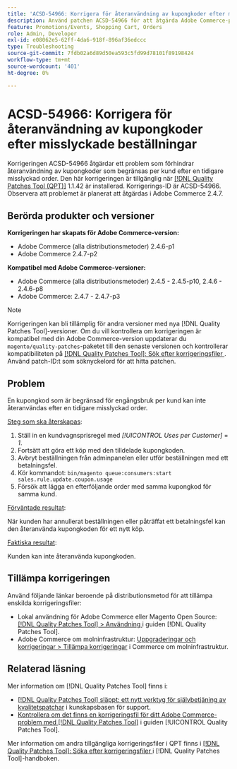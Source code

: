 ```yaml
---
title: 'ACSD-54966: Korrigera för återanvändning av kupongkoder efter misslyckade beställningar'
description: Använd patchen ACSD-54966 för att åtgärda Adobe Commerce-problemet och förhindra återanvändning av kupongkoder som begränsas per kampanj och kundvagn efter en tidigare misslyckad beställning.
feature: Promotions/Events, Shopping Cart, Orders
role: Admin, Developer
exl-id: e08062e5-62ff-4da6-918f-896af36edccc
type: Troubleshooting
source-git-commit: 7fdb02a6d89d50ea593c5fd99d78101f89198424
workflow-type: tm+mt
source-wordcount: '401'
ht-degree: 0%

---
```


# ACSD-54966: Korrigera för återanvändning av kupongkoder efter misslyckade beställningar

Korrigeringen ACSD-54966 åtgärdar ett problem som förhindrar återanvändning av kupongkoder som begränsas per kund efter en tidigare misslyckad order. Den här korrigeringen är tillgänglig när [[!DNL Quality Patches Tool (QPT)]](https://experienceleague.adobe.com/sv/docs/commerce-operations/tools/quality-patches-tool/quality-patches-tool-to-self-serve-quality-patches) 1.1.42 är installerad. Korrigerings-ID är ACSD-54966. Observera att problemet är planerat att åtgärdas i Adobe Commerce 2.4.7.

## Berörda produkter och versioner

**Korrigeringen har skapats för Adobe Commerce-version:**

* Adobe Commerce (alla distributionsmetoder) 2.4.6-p1
* Adobe Commerce 2.4.7-p2

**Kompatibel med Adobe Commerce-versioner:**

* Adobe Commerce (alla distributionsmetoder) 2.4.5 - 2.4.5-p10, 2.4.6 - 2.4.6-p8
* Adobe Commerce: 2.4.7 - 2.4.7-p3

>[!NOTE]
>
>Korrigeringen kan bli tillämplig för andra versioner med nya [!DNL Quality Patches Tool]-versioner. Om du vill kontrollera om korrigeringen är kompatibel med din Adobe Commerce-version uppdaterar du `magento/quality-patches`-paketet till den senaste versionen och kontrollerar kompatibiliteten på [[!DNL Quality Patches Tool]: Sök efter korrigeringsfiler ](https://experienceleague.adobe.com/tools/commerce-quality-patches/index.html?lang=sv-SE). Använd patch-ID:t som söknyckelord för att hitta patchen.

## Problem

En kupongkod som är begränsad för engångsbruk per kund kan inte återanvändas efter en tidigare misslyckad order.

<u>Steg som ska återskapas</u>:

1. Ställ in en kundvagnsprisregel med *[!UICONTROL Uses per Customer]* = *1*.
1. Fortsätt att göra ett köp med den tilldelade kupongkoden.
1. Avbryt beställningen från adminpanelen eller utför beställningen med ett betalningsfel.
1. Kör kommandot: `bin/magento queue:consumers:start sales.rule.update.coupon.usage`
1. Försök att lägga en efterföljande order med samma kupongkod för samma kund.

<u>Förväntade resultat</u>:

När kunden har annullerat beställningen eller påträffat ett betalningsfel kan den återanvända kupongkoden för ett nytt köp.

<u>Faktiska resultat</u>:

Kunden kan inte återanvända kupongkoden.

## Tillämpa korrigeringen

Använd följande länkar beroende på distributionsmetod för att tillämpa enskilda korrigeringsfiler:

* Lokal användning för Adobe Commerce eller Magento Open Source: [[!DNL Quality Patches Tool] > Användning ](/help/tools/quality-patches-tool/usage.md) i guiden [!DNL Quality Patches Tool].
* Adobe Commerce om molninfrastruktur: [Uppgraderingar och korrigeringar > Tillämpa korrigeringar](https://experienceleague.adobe.com/docs/commerce-cloud-service/user-guide/develop/upgrade/apply-patches.html?lang=sv-SE) i Commerce om molninfrastruktur.

## Relaterad läsning

Mer information om [!DNL Quality Patches Tool] finns i:

* [[!DNL Quality Patches Tool] släppt: ett nytt verktyg för självbetjäning av kvalitetspatchar](https://experienceleague.adobe.com/sv/docs/commerce-operations/tools/quality-patches-tool/quality-patches-tool-to-self-serve-quality-patches) i kunskapsbasen för support.
* [Kontrollera om det finns en korrigeringsfil för ditt Adobe Commerce-problem med  [!DNL Quality Patches Tool]](/help/tools/quality-patches-tool/patches-available-in-qpt/check-patch-for-magento-issue-with-magento-quality-patches.md) i guiden [!UICONTROL Quality Patches Tool].

Mer information om andra tillgängliga korrigeringsfiler i QPT finns i [[!DNL Quality Patches Tool]: Söka efter korrigeringsfiler ](https://experienceleague.adobe.com/tools/commerce-quality-patches/index.html?lang=sv-SE) i [!DNL Quality Patches Tool]-handboken.
